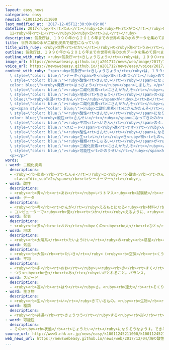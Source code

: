 ```yaml
---
layout: easy_news
categories: easy
newsid: k10011245211000
last_modified_at: '2017-12-05T12:30:00+09:00'
datetime: 2017<ruby>年<rt>ねん</rt></ruby>12<ruby>月<rt>がつ</rt></ruby>05<ruby>日<rt>にち</rt></ruby>
  12<ruby>時<rt>じ</rt></ruby>30<ruby>分<rt>ふん</rt></ruby>
description: 気象庁は、１９９０年から２０１６年までの世界の海の水のデータを集めて調べました。
title: 世界の海の水が二酸化炭素で酸性になっている
title_with_ruby: <ruby>世界<rt>せかい</rt></ruby>の<ruby>海<rt>うみ</rt></ruby>の<ruby>水<rt>みず</rt></ruby>が<ruby>二酸化炭素<rt>にさんかたんそ</rt></ruby>で<ruby>酸性<rt>さんせい</rt></ruby>になっている
outline: 気象庁は、１９９０年から２０１６年までの世界の海の水のデータを集めて調べました。
outline_with_ruby: <ruby>気象庁<rt>きしょうちょう</rt></ruby>は、１９９０<ruby>年<rt>ねん</rt></ruby>から２０１６<ruby>年<rt>ねん</rt></ruby>までの<ruby>世界<rt>せかい</rt></ruby>の<ruby>海<rt>うみ</rt></ruby>の<ruby>水<rt>みず</rt></ruby>のデータを<ruby>集<rt>あつ</rt></ruby>めて<ruby>調<rt>しら</rt></ruby>べました。
image_url: https://newswebeasy.github.io/ja201712/news/web/image/2017/12/04/K10011245211_1712040513_1712040513_01_03.jpg
voice_url: https://newswebeasy.github.io/ja201712/news/easy/voice/2017/12/05/k10011245211000.mp3
content_with_ruby: "<p><ruby>気象庁<rt>きしょうちょう</rt></ruby>は、１９９０<ruby>年<rt>ねん</rt></ruby>から２０１６<ruby>年<rt>ねん</rt></ruby>までの<ruby>世界<rt>せかい</rt></ruby>の<ruby>海<rt>うみ</rt></ruby>の<ruby>水<rt>みず</rt></ruby>の<span\
  \ style=\"color: blue;\">データ</span>を<ruby>集<rt>あつ</rt></ruby>めて<ruby>調<rt>しら</rt></ruby>べました。そして、<ruby>海<rt>うみ</rt></ruby>の<ruby>水<rt>みず</rt></ruby>がどんどん<span\
  \ style=\"color: blue;\"><ruby>酸性<rt>さんせい</rt></ruby></span>になっていると<span style=\"\
  color: blue;\"><ruby>発表<rt>はっぴょう</rt></ruby></span>しました。</p>\n<p><ruby>空気<rt>くうき</rt></ruby>の<ruby>中<rt>なか</rt></ruby>の<span\
  \ style=\"color: blue;\"><ruby>二酸化炭素<rt>にさんかたんそ</rt></ruby></span>が<ruby>増<rt>ふ</rt></ruby>えて、<span\
  \ style=\"color: blue;\"><ruby>地球<rt>ちきゅう</rt></ruby></span>の<span style=\"color:\
  \ blue;\"><ruby>気温<rt>きおん</rt></ruby></span>が<ruby>上<rt>あ</rt></ruby>がることを「<ruby>地球温暖化<rt>ちきゅうおんだんか</rt></ruby>」と<ruby>言<rt>い</rt></ruby>います。<ruby>海<rt>うみ</rt></ruby>は、<ruby>空気<rt>くうき</rt></ruby>の<ruby>中<rt>なか</rt></ruby>の<span\
  \ style=\"color: blue;\"><ruby>二酸化炭素<rt>にさんかたんそ</rt></ruby></span>を<ruby>入<rt>い</rt></ruby>れることができて、<ruby>地球温暖化<rt>ちきゅうおんだんか</rt></ruby>が<ruby>進<rt>すす</rt></ruby>まないようにしています。</p>\n\
  <p><span style=\"color: blue;\"><ruby>二酸化炭素<rt>にさんかたんそ</rt></ruby></span>が<ruby>入<rt>はい</rt></ruby>り<ruby>続<rt>つづ</rt></ruby>けると、<ruby>海<rt>うみ</rt></ruby>の<ruby>水<rt>みず</rt></ruby>は<ruby>少<rt>すこ</rt></ruby>しずつ<span\
  \ style=\"color: blue;\"><ruby>酸性<rt>さんせい</rt></ruby></span>になります。どのくらい<span style=\"\
  color: blue;\"><ruby>酸性<rt>さんせい</rt></ruby></span>になってきたのか<ruby>気象庁<rt>きしょうちょう</rt></ruby>が<ruby>調<rt>しら</rt></ruby>べると、<ruby>最近<rt>さいきん</rt></ruby>の１０<ruby>年<rt>ねん</rt></ruby>は２５０<ruby>年<rt>ねん</rt></ruby><ruby>前<rt>まえ</rt></ruby>からの１０<ruby>年<rt>ねん</rt></ruby>の<span\
  \ style=\"color: blue;\"><ruby>平均<rt>へいきん</rt></ruby></span>の４．５<ruby>倍<rt>ばい</rt></ruby>の<span\
  \ style=\"color: blue;\">スピード</span>で<ruby>進<rt>すす</rt></ruby>んでいました。</p>\n<p><ruby>海<rt>うみ</rt></ruby>が<span\
  \ style=\"color: blue;\"><ruby>酸性<rt>さんせい</rt></ruby></span>になると、<ruby>海<rt>うみ</rt></ruby>の<span\
  \ style=\"color: blue;\"><ruby>生<rt>い</rt></ruby>き<ruby>物<rt>もの</rt></ruby></span>の<span\
  \ style=\"color: blue;\"><ruby>種類<rt>しゅるい</rt></ruby></span>が<ruby>変<rt>か</rt></ruby>わったり、<ruby>海<rt>うみ</rt></ruby>が<span\
  \ style=\"color: blue;\"><ruby>二酸化炭素<rt>にさんかたんそ</rt></ruby></span>をあまり<ruby>入<rt>い</rt></ruby>れることができなくなって<ruby>地球温暖化<rt>ちきゅうおんだんか</rt></ruby>が<ruby>進<rt>すす</rt></ruby>んだりする<span\
  \ style=\"color: blue;\"><ruby>可能性<rt>かのうせい</rt></ruby></span>があります。</p>\n<p></p>\n\
  <p></p>"
words:
- word: 二酸化炭素
  descriptions:
  - <ruby><rb>炭素</rb><rt>たんそ</rt></ruby>と<ruby><rb>酸素</rb><rt>さんそ</rt></ruby>の<ruby><rb>化合物</rb><rt>かごうぶつ</rt></ruby>で、<ruby><rb>色</rb><rt>いろ</rt></ruby>もにおいもない<ruby><rb>気体</rb><rt>きたい</rt></ruby>。<ruby><rb>炭火</rb><rt>すみび</rt></ruby>の<ruby><rb>燃</rb><rt>も</rt></ruby>えるときなどに<ruby><rb>発生</rb><rt>はっせい</rt></ruby>し、<ruby><rb>人</rb><rt>ひと</rt></ruby>のはく<ruby><rb>息</rb><rt>いき</rt></ruby>の<ruby><rb>中</rb><rt>なか</rt></ruby>にもふくまれている。ドライアイス・ソーダ<ruby><rb>水</rb><rt>すい</rt></ruby>などに<ruby><rb>使</rb><rt>つか</rt></ruby>われる。<ruby><rb>炭酸</rb><rt>たんさん</rt></ruby>ガス。<ruby><rb>記号</rb><rt>きごう</rt></ruby>は「<ruby><rb>CO<span
    class="dic_sub">2</span></rb><rt>シーオーツー</rt></ruby>」。
- word: 酸性
  descriptions:
  - <ruby><rb>青</rb><rt>あお</rt></ruby>いリトマス<ruby><rb>試験紙</rb><rt>しけんし</rt></ruby>を<ruby><rb>赤色</rb><rt>あかいろ</rt></ruby>に<ruby><rb>変</rb><rt>か</rt></ruby>える<ruby><rb>性質</rb><rt>せいしつ</rt></ruby>。
- word: データ
  descriptions:
  - <ruby><rb>考</rb><rt>かんが</rt></ruby>えるもとになる<ruby><rb>材料</rb><rt>ざいりょう</rt></ruby>や<ruby><rb>事実</rb><rt>じじつ</rt></ruby>。
  - コンピューターで<ruby><rb>使</rb><rt>つか</rt></ruby>えるように、<ruby><rb>数字</rb><rt>すうじ</rt></ruby>や<ruby><rb>記号</rb><rt>きごう</rt></ruby>に<ruby><rb>置</rb><rt>お</rt></ruby>きかえられた<ruby><rb>資料</rb><rt>しりょう</rt></ruby>。
- word: 発表
  descriptions:
  - <ruby><rb>多</rb><rt>おお</rt></ruby>くの<ruby><rb>人</rb><rt>ひと</rt></ruby>に<ruby><rb>広</rb><rt>ひろ</rt></ruby>く<ruby><rb>知</rb><rt>し</rt></ruby>らせること。
- word: 地球
  descriptions:
  - <ruby><rb>太陽系</rb><rt>たいようけい</rt></ruby>の<ruby><rb>惑星</rb><rt>わくせい</rt></ruby>の<ruby><rb>一</rb><rt>ひと</rt></ruby>つ。<ruby><rb>太陽</rb><rt>たいよう</rt></ruby>から<ruby><rb>三番</rb><rt>さんばん</rt></ruby>めの<ruby><rb>星</rb><rt>ほし</rt></ruby>で、わたしたちが<ruby><rb>住</rb><rt>す</rt></ruby>んでいる<ruby><rb>天体</rb><rt>てんたい</rt></ruby>。<ruby><rb>自分</rb><rt>じぶん</rt></ruby>で<ruby><rb>回</rb><rt>まわ</rt></ruby>りながら（<ruby><rb>自転</rb><rt>じてん</rt></ruby>）、さらに<ruby><rb>太陽</rb><rt>たいよう</rt></ruby>の<ruby><rb>周</rb><rt>まわ</rt></ruby>りを３６５<ruby><rb>日</rb><rt>にち</rt></ruby>で<ruby><rb>回</rb><rt>まわ</rt></ruby>っている（<ruby><rb>公転</rb><rt>こうてん</rt></ruby>）。
- word: 気温
  descriptions:
  - <ruby><rb>大気</rb><rt>たいき</rt></ruby>（<ruby><rb>空気</rb><rt>くうき</rt></ruby>）の<ruby><rb>温度</rb><rt>おんど</rt></ruby>。
- word: 平均
  descriptions:
  - <ruby><rb>多</rb><rt>おお</rt></ruby>い<ruby><rb>少</rb><rt>すく</rt></ruby>ないや<ruby><rb>高</rb><rt>たか</rt></ruby>い<ruby><rb>低</rb><rt>ひく</rt></ruby>いなどがないように、ならすこと。
  - つり<ruby><rb>合</rb><rt>あ</rt></ruby>いがとれること。バランス。
- word: スピード
  descriptions:
  - <ruby><rb>速</rb><rt>はや</rt></ruby>さ。<ruby><rb>速力</rb><rt>そくりょく</rt></ruby>。
- word: 生き物
  descriptions:
  - <ruby><rb>生</rb><rt>い</rt></ruby>きているもの。<ruby><rb>生物</rb><rt>せいぶつ</rt></ruby>。<ruby><rb>特</rb><rt>とく</rt></ruby>に、<ruby><rb>動物</rb><rt>どうぶつ</rt></ruby>のこと。
- word: 種類
  descriptions:
  - <ruby><rb>共通</rb><rt>きょうつう</rt></ruby>する<ruby><rb>形</rb><rt>かたち</rt></ruby>や<ruby><rb>性質</rb><rt>せいしつ</rt></ruby>によって<ruby><rb>分</rb><rt>わ</rt></ruby>けたもの。
- word: 可能性
  descriptions:
  - その<ruby><rb>状態</rb><rt>じょうたい</rt></ruby>になりそうなようす。できそうなようす。
source_url: http://www3.nhk.or.jp/news/easy/k10011245211000/k10011245211000.html
web_news_url: https://newswebeasy.github.io/news/web/2017/12/04/海の酸性化地球全体で急速に進行-温暖化に拍車も懸念
...
```

